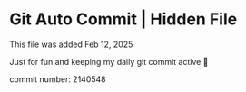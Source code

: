 # Git Auto Commit | Hidden File

This file was added Feb 12, 2025

Just for fun and keeping my daily git commit active 🤪

commit number: 2140548
